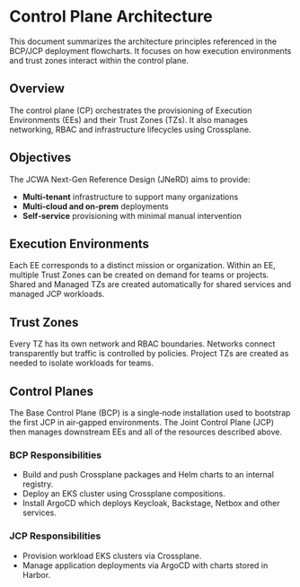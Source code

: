 # Control Plane Architecture

This document summarizes the architecture principles referenced in the BCP/JCP deployment flowcharts. It focuses on how execution environments and trust zones interact within the control plane.

## Overview
The control plane (CP) orchestrates the provisioning of Execution Environments (EEs) and their Trust Zones (TZs). It also manages networking, RBAC and infrastructure lifecycles using Crossplane.

## Objectives
The JCWA Next-Gen Reference Design (JNeRD) aims to provide:

- **Multi‑tenant** infrastructure to support many organizations
- **Multi‑cloud and on‑prem** deployments
- **Self‑service** provisioning with minimal manual intervention

## Execution Environments
Each EE corresponds to a distinct mission or organization. Within an EE, multiple Trust Zones can be created on demand for teams or projects. Shared and Managed TZs are created automatically for shared services and managed JCP workloads.

## Trust Zones
Every TZ has its own network and RBAC boundaries. Networks connect transparently but traffic is controlled by policies. Project TZs are created as needed to isolate workloads for teams.

## Control Planes
The Base Control Plane (BCP) is a single‑node installation used to bootstrap the first JCP in air‑gapped environments. The Joint Control Plane (JCP) then manages downstream EEs and all of the resources described above.

### BCP Responsibilities
- Build and push Crossplane packages and Helm charts to an internal registry.
- Deploy an EKS cluster using Crossplane compositions.
- Install ArgoCD which deploys Keycloak, Backstage, Netbox and other services.

### JCP Responsibilities
- Provision workload EKS clusters via Crossplane.
- Manage application deployments via ArgoCD with charts stored in Harbor.
